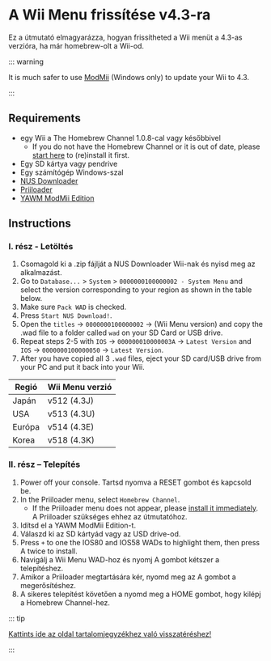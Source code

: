 # A Wii Menu frissítése v4.3-ra

Ez a útmutató elmagyarázza, hogyan frissítheted a Wii menüt a 4.3-as verzióra, ha már homebrew-olt a Wii-od.

::: warning

It is much safer to use [ModMii](modmii) (Windows only) to update your Wii to 4.3.

:::

## Requirements

- egy Wii a The Homebrew Channel 1.0.8-cal vagy későbbivel
  - If you do not have the Homebrew Channel or it is out of date, please [start here](get-started) to (re)install it first.
- Egy SD kártya vagy pendrive
- Egy számítógép Windows-szal
- [NUS Downloader](https://github.com/WiiDatabase/nusdownloader/releases/latest)
- [Priiloader](priiloader)
- [YAWM ModMii Edition](https://oscwii.org/library/app/yawmme)

## Instructions

### I. rész - Letöltés

1. Csomagold ki a .zip fájlját a NUS Downloader Wii-nak és nyisd meg az alkalmazást.
2. Go to `Database...` > `System` > `0000000100000002 - System Menu` and select the version corresponding to your region as shown in the table below.
3. Make sure `Pack WAD` is checked.
4. Press `Start NUS Download!`.
5. Open the `titles` -> `0000000100000002` -> (Wii Menu version) and copy the .wad file to a folder called `wad` on your SD Card or USB drive.
6. Repeat steps 2-5 with `IOS` -> `000000010000003A` -> `Latest Version` and `IOS` -> `0000000100000050` -> `Latest Version`.
7. After you have copied all 3 `.wad` files, eject your SD card/USB drive from your PC and put it back into your Wii.

| Regió  | Wii Menu verzió                                |
| ------ | ---------------------------------------------- |
| Japán  | v512 (4.3J) |
| USA    | v513 (4.3U) |
| Európa | v514 (4.3E) |
| Korea  | v518 (4.3K) |

### II. rész – Telepítés

1. Power off your console. Tartsd nyomva a RESET gombot és kapcsold be.
2. In the Priiloader menu, select `Homebrew Channel`.
   - If the Priiloader menu does not appear, please [install it immediately](priiloader). A Priiloader szükséges ehhez az útmutatóhoz.
3. Idítsd el a YAWM ModMii Edition-t.
4. Válaszd ki az SD kártyád vagy az USD drive-od.
5. Press `+` to one the IOS80 and IOS58 WADs to highlight them, then press A twice to install.
6. Navigálj a Wii Menu WAD-hoz és nyomj A gombot kétszer a telepítéshez.
7. Amikor a Priiloader megtartására kér, nyomd meg az A gombot a megerősítéshez.
8. A sikeres telepítést követően a nyomd meg a HOME gombot, hogy kilépj a Homebrew Channel-hez.

::: tip

[Kattints ide az oldal tartalomjegyzékhez való visszatéréshez!](site-navigation)

:::
